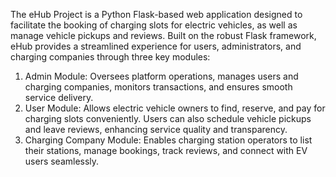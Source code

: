 
The eHub Project is a Python Flask-based web application designed to facilitate the booking of charging slots for electric vehicles, as well as manage vehicle pickups and reviews. Built on the robust Flask framework, eHub provides a streamlined experience for users, administrators, and charging companies through three key modules:

1) Admin Module: Oversees platform operations, manages users and charging companies, monitors transactions, and ensures smooth service delivery.
2) User Module: Allows electric vehicle owners to find, reserve, and pay for charging slots conveniently. Users can also schedule vehicle pickups and leave reviews, enhancing 
   service quality and transparency.
3) Charging Company Module: Enables charging station operators to list their stations, manage bookings, track reviews, and connect with EV users seamlessly.
